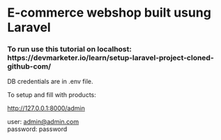 <h1>E-commerce webshop built usung Laravel</h1>

<h3>To run use this tutorial on localhost:  https://devmarketer.io/learn/setup-laravel-project-cloned-github-com/</h3>

DB credentials are in .env file.

To setup and fill with products:

http://127.0.0.1:8000/admin

user: admin@admin.com
</br>
password: password

